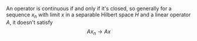 

An operator is continuous if and only if it's closed, so generally for a sequence $x_{n}$ with limit $x$ in a separable  Hilbert space $H$ and a linear operator $A$, it doesn't satisfy $$
Ax_{n} \to  Ax
$$


